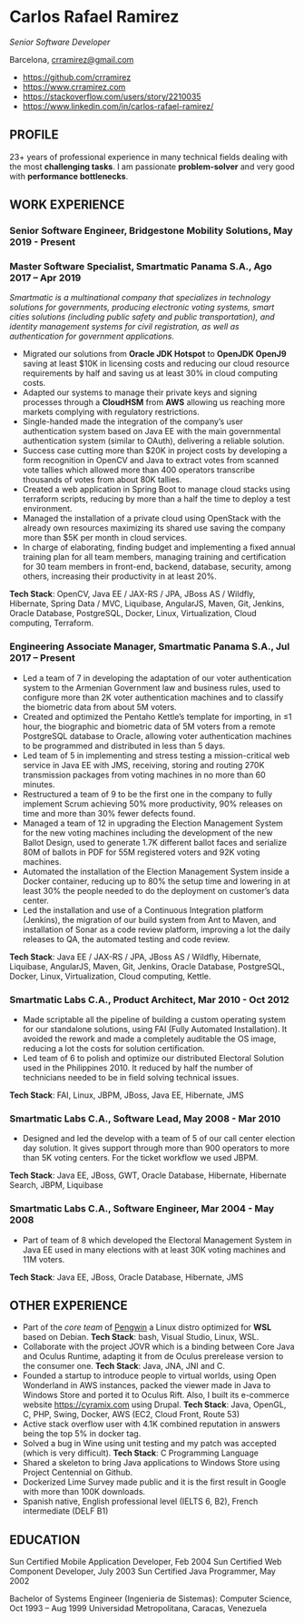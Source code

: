 # Carlos Rafael Ramirez
*Senior Software Developer*

Barcelona, crramirez@gmail.com
* https://github.com/crramirez
* https://www.crramirez.com
* https://stackoverflow.com/users/story/2210035
* https://www.linkedin.com/in/carlos-rafael-ramirez/

## PROFILE
23+ years of professional experience in many technical fields dealing with the most **challenging tasks**. I am passionate **problem-solver** and very good with **performance bottlenecks**.

## WORK EXPERIENCE

### Senior Software Engineer, Bridgestone Mobility Solutions, May 2019 - Present

### Master Software Specialist, Smartmatic Panama S.A., Ago 2017 – Apr 2019
*Smartmatic is a multinational company that specializes in technology solutions for governments, producing electronic voting systems, smart cities solutions (including public safety and public transportation), and identity management systems for civil registration, as well as authentication for government applications.*
* Migrated our solutions from **Oracle JDK Hotspot** to **OpenJDK OpenJ9** saving at least $10K in licensing costs and reducing our cloud resource requirements by half and saving us at least 30% in cloud computing costs.
* Adapted our systems to manage their private keys and signing processes through a **CloudHSM** from **AWS** allowing us reaching more markets complying with regulatory restrictions.
* Single-handed made the integration of the company’s user authentication system based on Java EE with the main governmental authentication system (similar to OAuth), delivering a reliable solution.
* Success case cutting more than $20K in project costs by developing a form recognition in OpenCV and Java to extract votes from scanned vote tallies which allowed more than 400 operators transcribe thousands of votes from about 80K tallies.
* Created a web application in Spring Boot to manage cloud stacks using terraform scripts, reducing by more than a half the time to deploy a test environment.
* Managed the installation of a private cloud using OpenStack with the already own resources maximizing its shared use saving the company more than $5K per month in cloud services.
* In charge of elaborating, finding budget and implementing a fixed annual training plan for all team members, managing training and certification for 30 team members in front-end, backend, database, security, among others, increasing their productivity in at least 20%.

**Tech Stack**: OpenCV, Java EE / JAX-RS / JPA, JBoss AS / Wildfly, Hibernate, Spring Data / MVC, Liquibase, AngularJS, Maven, Git, Jenkins, Oracle Database, PostgreSQL, Docker, Linux, Virtualization, Cloud computing, Terraform.

### Engineering Associate Manager, Smartmatic Panama S.A., Jul 2017 – Present
* Led a team of 7 in developing the adaptation of our voter authentication system to the Armenian Government law and business rules, used to configure more than 2K voter authentication machines and to classify the biometric data from about 5M voters.
* Created and optimized the Pentaho Kettle’s template for importing, in ≤1 hour, the biographic and biometric data of 5M voters from a remote PostgreSQL database to Oracle, allowing voter authentication machines to be programmed and distributed in less than 5 days.
* Led team of 5 in implementing and stress testing a mission-critical web service in Java EE with JMS, receiving, storing and routing 270K transmission packages from voting machines in no more than 60 minutes.
* Restructured a team of 9 to be the first one in the company to fully implement Scrum achieving 50% more productivity, 90% releases on time and more than 30% fewer defects found.
* Managed a team of 12 in upgrading the Election Management System for the new voting machines including the development of the new Ballot Design, used to generate 1.7K different ballot faces and serialize 80M of ballots in PDF for 55M registered voters and 92K voting machines.
* Automated the installation of the Election Management System inside a Docker container, reducing up to 80% the setup time and lowering in at least 30% the people needed to do the deployment on customer’s data center.
* Led the installation and use of a Continuous Integration platform (Jenkins), the migration of our build system from Ant to Maven, and installation of Sonar as a code review platform, improving a lot the daily releases to QA, the automated testing and code review.

**Tech Stack**: Java EE / JAX-RS / JPA, JBoss AS / Wildfly, Hibernate, Liquibase, AngularJS, Maven, Git, Jenkins, Oracle Database, PostgreSQL, Docker, Linux, Virtualization, Cloud computing, Kettle.

### Smartmatic Labs C.A., Product Architect, Mar 2010 - Oct 2012
* Made scriptable all the pipeline of building a custom operating system for our standalone solutions, using FAI (Fully Automated Installation). It avoided the rework and made a completely auditable the OS image, reducing a lot the costs for solution certification.
* Led team of 6 to polish and optimize our distributed Electoral Solution used in the Philippines 2010. It reduced by half the number of technicians needed to be in field solving technical issues.

**Tech Stack**: FAI, Linux, JBPM, JBoss, Java EE, Hibernate, JMS
### Smartmatic Labs C.A., Software Lead, May 2008 - Mar 2010
* Designed and led the develop with a team of 5 of our call center election day solution. It gives support through more than 900 operators to more than 5K voting centers. For the ticket workflow we used JBPM.

**Tech Stack**: Java EE, JBoss, GWT, Oracle Database, Hibernate, Hibernate Search, JBPM, Liquibase
### Smartmatic Labs C.A., Software Engineer, Mar 2004 - May 2008
* Part of team of 8 which developed the Electoral Management System in Java EE used in many elections with at least 30K voting machines and 11M voters.

**Tech Stack**: Java EE, JBoss, Oracle Database, Hibernate, JMS

## OTHER EXPERIENCE
* Part of the *core team* of [Pengwin](https://github.com/WhitewaterFoundry/Pengwin#core-team) a Linux distro optimized for **WSL** based on Debian. **Tech Stack**: bash, Visual Studio, Linux, WSL.
* Collaborate with the project JOVR which is a binding between Core Java and Oculus Runtime, adapting it from de Oculus prerelease version to the consumer one. **Tech Stack**: Java, JNA, JNI and C.
* Founded a startup to introduce people to virtual worlds, using Open Wonderland in AWS instances, packed the viewer made in Java to Windows Store and ported it to Oculus Rift. Also, I built its e-commerce website https://cyramix.com using Drupal. **Tech Stack**: Java, OpenGL, C, PHP, Swing, Docker, AWS (EC2, Cloud Front, Route 53)
* Active stack overflow user with 4.1K combined reputation in answers being the top 5% in docker tag.
* Solved a bug in Wine using unit testing and my patch was accepted (which is very difficult). **Tech Stack**: C Programming Language
* Shared a skeleton to bring Java applications to Windows Store using Project Centennial on Github.
* Dockerized Lime Survey made public and it is the first result in Google with more than 100K downloads.
* Spanish native, English professional level (IELTS 6, B2), French intermediate (DELF B1)

## EDUCATION

Sun Certified Mobile Application Developer, Feb 2004
Sun Certified Web Component Developer, July 2003
Sun Certified Java Programmer, May 2002

Bachelor of Systems Engineer (Ingenieria de Sistemas): Computer Science, Oct 1993 – Aug 1999
Universidad Metropolitana, Caracas, Venezuela

